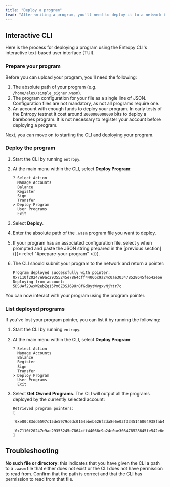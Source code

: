 ```yaml
---
title: "Deploy a program"
lead: "After writing a program, you'll need to deploy it to a network before you can interact with it. By the end of this guide, you will know how to deploy a program to an Entropy network."
---
```


## Interactive CLI

Here is the process for deploying a program using the Entropy CLI's interactive text-based user interface (TUI).

### Prepare your program

Before you can upload your program, you'll need the following:

1. The absolute path of your program (e.g. `/home/alex/simple_signer.wasm`).
1. The program configuration for your file as a single line of JSON. Configuration files are not mandatory, as not all programs require one.
1. An account with enough funds to deploy your program. In early tests of the Entropy testnet it cost around `2000000000000` bits to deploy a barebones program. It is not necessary to register your account before deploying a program.

Next, you can move on to starting the CLI and deploying your program.

### Deploy the program

1. Start the CLI by running `entropy`.
1. At the main menu within the CLI, select **Deploy Program**:

   ```output
   ? Select Action
     Manage Accounts
     Balance
     Register
     Sign
     Transfer
   > Deploy Program
     User Programs
     Exit
   ```

1. Select **Deploy**.
1. Enter the absolute path of the `.wasm` program file you want to deploy.
1. If your program has an associated configuration file, select `y` when prompted and paste the JSON string prepared in the [previous section]({{< relref "#prepare-your-program" >}}).
1. The CLI should submit your program to the network and return a pointer:

    ```output
    Program deployed successfully with pointer: 0x7110f20247e9ac29355245e7864cff44066c9a24c0ae303478528645fe542e6e
    Deploying from account: 5DSUAf2DwxW2ebZq15Pm6Z3SJ69Ur8fGd8ytWvgxvNjYtr7c
    ```

You can now interact with your program using the program pointer.

### List deployed programs

If you've lost your program pointer, you can list it by running the following:

1. Start the CLI by running `entropy`.
1. At the main menu within the CLI, select **Deploy Program**:

   ```output
   ? Select Action
     Manage Accounts
     Balance
     Register
     Sign
     Transfer
   > Deploy Program
     User Programs
     Exit
   ```

1. Select **Get Owned Programs**. The CLI will output all the programs deployed by the currently selected account:

    ```output
    Retrieved program pointers:
    [
      '0xe80c83dd6597c15de5979c6dc0164ebeb626f3da8e6e03f3345146064938fab4',
      '0x7110f20247e9ac29355245e7864cff44066c9a24c0ae303478528645fe542e6e'
    ]
    ```

## Troubleshooting

**No such file or directory**: this indicates that you have given the CLI a path to a `.wasm` file that either does not exist or the CLI does not have permission to read from. Confirm that the path is correct and that the CLI has permission to read from that file.
